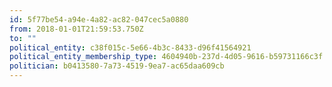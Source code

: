 ```yaml
---
id: 5f77be54-a94e-4a82-ac82-047cec5a0880
from: 2018-01-01T21:59:53.750Z
to: ""
political_entity: c38f015c-5e66-4b3c-8433-d96f41564921
political_entity_membership_type: 4604940b-237d-4d05-9616-b59731166c3f
politician: b0413580-7a73-4519-9ea7-ac65daa609cb
---
```

